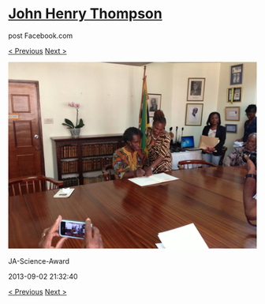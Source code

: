 # [John Henry Thompson](../README.md)
post Facebook.com

[< Previous](2013-09-02-49.md) [Next >](2013-09-02-51.md)

[![](../media/2013-09-02/JA-Science-Award-39.jpg)](../README.md)

JA-Science-Award

2013-09-02 21:32:40

[< Previous](2013-09-02-49.md) [Next >](2013-09-02-51.md)